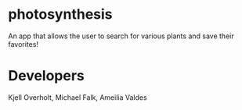 # photosynthesis
An app that allows the user to search for various plants and save their favorites!

# Developers

Kjell Overholt, Michael Falk, Ameilia Valdes


